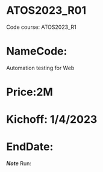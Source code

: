 # ATOS2023_R01
Code course: ATOS2023_R1
# NameCode: 
Automation testing for Web
# Price:2M
# Kichoff: 1/4/2023
# EndDate:

*****Note*****
Run:

